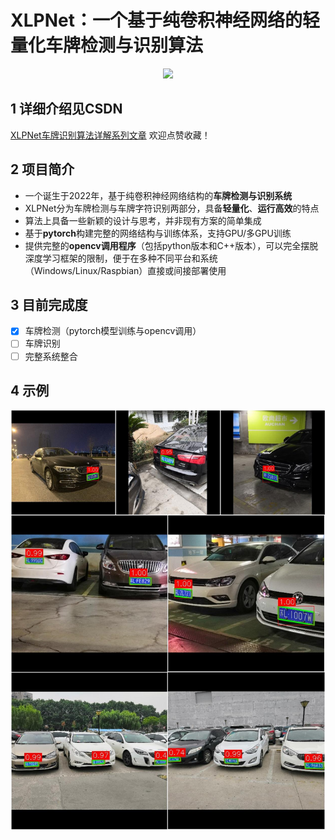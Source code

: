 # XLPNet：一个基于纯卷积神经网络的轻量化车牌检测与识别算法

<div align=center>
<img src="./examples/./examples/XLPNet_600×300.png" width=600/>
</div>

## 1 详细介绍见CSDN
[XLPNet车牌识别算法详解系列文章](https://blog.csdn.net/qq_42891019/category_11691340.html?spm=1001.2014.3001.5482)
欢迎点赞收藏！

## 2 项目简介
- 一个诞生于2022年，基于纯卷积神经网络结构的**车牌检测与识别系统**
- XLPNet分为车牌检测与车牌字符识别两部分，具备**轻量化**、**运行高效**的特点
- 算法上具备一些新颖的设计与思考，并非现有方案的简单集成
- 基于**pytorch**构建完整的网络结构与训练体系，支持GPU/多GPU训练
- 提供完整的**opencv调用程序**（包括python版本和C++版本），可以完全摆脱深度学习框架的限制，便于在多种不同平台和系统（Windows/Linux/Raspbian）直接或间接部署使用

## 3 目前完成度
- [x] 车牌检测（pytorch模型训练与opencv调用）
- [ ] 车牌识别
- [ ] 完整系统整合

## 4 示例
<div align=center>
<img src="./examples/detection_show.jpg" width=600/>
</div>
